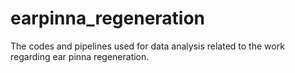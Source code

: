 # earpinna_regeneration
The codes and pipelines used for data analysis related to the work regarding ear pinna regeneration.
